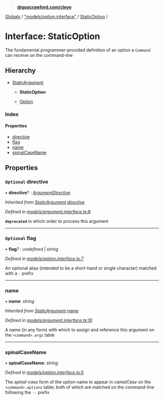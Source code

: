 > **[@guscrawford.com/cleye](../README.md)**

[Globals](../globals.md) / ["models/option.interface"](../modules/_models_option_interface_.md) / [StaticOption](_models_option_interface_.staticoption.md) /

# Interface: StaticOption

The fundamental programmer-provided definition of an option a `Command` can receive on the command-line

## Hierarchy

* [StaticArgument](_models_argument_interface_.staticargument.md)

  * **StaticOption**

  * [Option](_models_option_interface_.option.md)

### Index

#### Properties

* [directive](_models_option_interface_.staticoption.md#optional-directive)
* [flag](_models_option_interface_.staticoption.md#optional-flag)
* [name](_models_option_interface_.staticoption.md#name)
* [spinalCaseName](_models_option_interface_.staticoption.md#spinalcasename)

## Properties

### `Optional` directive

• **directive**? : *[ArgumentDirective](../modules/_models_argument_interface_.md#argumentdirective)*

*Inherited from [StaticArgument](_models_argument_interface_.staticargument.md).[directive](_models_argument_interface_.staticargument.md#optional-directive)*

*Defined in [models/argument.interface.ts:8](https://github.com/guscrawford-com/cleye/blob/c919695/src/models/argument.interface.ts#L8)*

**`deprecated`** in which order to process this argument

___

### `Optional` flag

• **flag**? : *undefined | string*

*Defined in [models/option.interface.ts:7](https://github.com/guscrawford-com/cleye/blob/c919695/src/models/option.interface.ts#L7)*

An optional alias (intended to be a short-hand or single character) matched with a `-` prefix

___

###  name

• **name**: *string*

*Inherited from [StaticArgument](_models_argument_interface_.staticargument.md).[name](_models_argument_interface_.staticargument.md#name)*

*Defined in [models/argument.interface.ts:10](https://github.com/guscrawford-com/cleye/blob/c919695/src/models/argument.interface.ts#L10)*

A name (in any form) with which to assign and reference this argument on the `<command>.args` table

___

###  spinalCaseName

• **spinalCaseName**: *string*

*Defined in [models/option.interface.ts:5](https://github.com/guscrawford-com/cleye/blob/c919695/src/models/option.interface.ts#L5)*

The *spinal-case* form of the option name to appear in *camelCase* on the `<command>.options` table; both of which are matched on the command-line following the `--` prefix